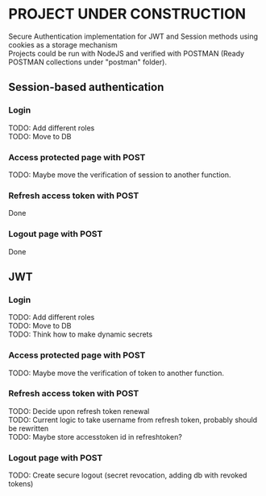 # PROJECT UNDER CONSTRUCTION
 Secure Authentication implementation for JWT and Session methods using cookies as a storage mechanism<br>
 Projects could be run with NodeJS and verified with POSTMAN (Ready POSTMAN collections under "postman" folder).<br>
 
 ## Session-based authentication
 ### Login
 TODO: Add different roles<br>
 TODO: Move to DB<br>
 ### Access protected page with POST
 TODO: Maybe move the verification of session to another function.<br>
 ### Refresh access token with POST
 Done<br>
 ### Logout page with POST
 Done<br>
 
 ## JWT
 ### Login
 TODO: Add different roles<br>
 TODO: Move to DB<br>
 TODO: Think how to make dynamic secrets<br>
 ### Access protected page with POST
 TODO: Maybe move the verification of token to another function.<br>
 ### Refresh access token with POST
 TODO: Decide upon refresh token renewal<br>
 TODO: Current logic to take username from refresh token, probably should be rewritten<br>
 TODO: Maybe store accesstoken id in refreshtoken?<br>
 ### Logout page with POST
 TODO: Create secure logout (secret revocation, adding db with revoked tokens)